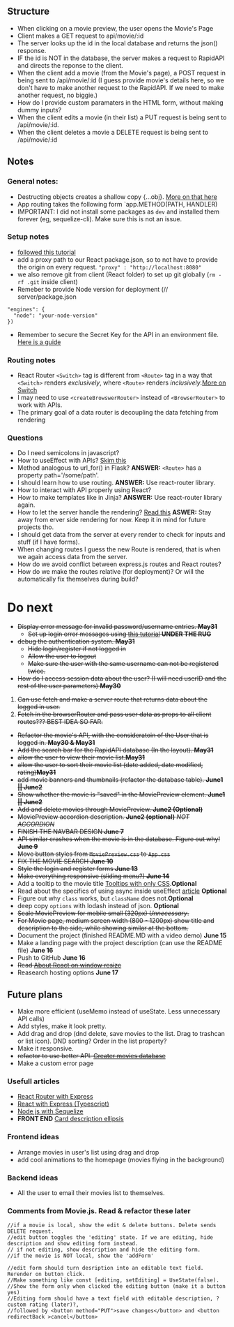 
## Structure
- When clicking on a movie preview, the user opens the Movie's Page
- Client makes a GET request to api/movie/:id
- The server looks up the id in the local database and returns the json() response.
- IF the id is NOT in the database, the server makes a request to RapidAPI and directs the reponse to the client.
- When the client add a movie (from the Movie's page), a POST request in being sent to /api/movie/:id (I guess provide movie's details here, so we don't have to make another request to the RapidAPI. If we need to make another request, no biggie.)
- How do I provide custom paramaters in the HTML form, without making dummy inputs?
- When the client edits a movie (in their list) a PUT request is being sent to /api/movie/:id.
- When the client deletes a movie a DELETE request is being sent to /api/movie/:id

## Notes

### General notes:
- Destructing objects creates a shallow copy {...obj}. [More on that here](https://stackoverflow.com/questions/12690107/clone-object-without-reference-javascript)
- App routing takes the following form `app.METHOD(PATH, HANDLER)
- IMPORTANT: I did not install some packages as `dev` and installed them forever (eg, sequelize-cli). Make sure this is not an issue.
### Setup notes
- [followed this tutorial](https://www.freecodecamp.org/news/how-to-create-a-react-app-with-a-node-backend-the-complete-guide/)
- add a proxy path to our React package.json, so to not have to provide the origin on every request. `"proxy" : "http://localhost:8080"`
- we also remove git from client (React folder) to set up git globally (`rm -rf .git` inside client)
- Remeber to provide Node version for deployment (// server/package.json
```
"engines": {
  "node": "your-node-version"
})
```
- Remember to secure the Secret Key for the API in an environment file. [Here is a guide](https://medium.com/hackernoon/how-to-use-environment-variables-keep-your-secret-keys-safe-secure-8b1a7877d69c)

### Routing notes
- React Router `<Switch>` tag is different from `<Route>` tag in a way that `<Switch>` renders *exclusively*, where `<Route>` renders *inclusively*.[More on Switch](https://v5.reactrouter.com/web/api/Switch)
- I may need to use `<createBrowswerRouter>` instead of `<BrowserRouter>` to work with APIs.
- The primary goal of a data router is decoupling the data fetching from rendering



### Questions 
- Do I need semicolons in javascript?
- How to useEffect with APIs? [Skim this](https://react.dev/reference/react/useEffect)
- Method analogous to url_for() in Flask? **ANSWER:** `<Route>` has a property path='/some/path'.
- I should learn how to use routing. **ANSWER:** Use react-router library. 
- How to interact with API properly using React? 
- How to make templates like in Jinja? **ANSWER:** Use react-router library again.
- How to let the server handle the rendering? [Read this](https://reactrouter.com/en/main/guides/ssr) **ASWER:** Stay away from erver side rendering for now. Keep it in mind for future projects tho.
- I should get data from the server at every render to check for inputs and stuff (if I have forms).
- When changing routes I guess the new Route is rendered, that is when we again access data from the server.
- How do we avoid conflict between express.js routes and React routes? 
- How do we make the routes relative (for deployment)? Or will the automatically fix themselves during build?   


# Do next 
- <s>Display error message for invalid password/username entries. **May31**
  - Set up login error messages using [this tutorial](https://www.freecodecamp.org/news/react-passport-authentication/) **UNDER THE RUG**</s>
- <s>debug the authentication system. **May31**
  - Hide login/register if not logged in
  - Allow the user to logout</s>
  - <s>Make sure the user with the same username can not be registered twice.</s>
- <s>How do I access session data about the user? (I will need userID and the rest of the user parameters) **May30**
 1. Can use fetch and make a server route that returns data about the logged in user. 
 2. Fetch in the browserRouter and pass user data as props to all client routes??? BEST IDEA SO FAR.</s>
- <s>Refactor the movie's API, with the consideratoin of the User that is logged in. **May30 & May31**</s>
- <s>Add the search bar for the RapidAPI database (In the layout). **May31**</s>
- <s>allow the user to view their movie list.**May31**</s>
- <s>allow the user to sort their movie list (date added, date modified, rating)**May31**</s>
- <s>add movie banners and thumbnails (refactor the database table). **June1 || June2**</s>
- <s>Show whether the movie is "saved" in the MoviePreview element. **June1 || June2**</s>
- <s>Add and delete movies through MoviePreview. **June2 (Optional)**</s>
- <s>MoviePreview accordion description. **June2 (optional)** *NOT ACCORDION*</s>
- <s>FINISH THE NAVBAR DESIGN **June 7**</s>
- <s>API similar crashes when the movie is in the database. Figure out why! **June 9**</s>
- <s>Move button styles from `MoviePreview.css` to `App.css`</s>
- <s>FIX THE MOVIE SEARCH  **June 10**</s>
- <s>Style the login and register forms **June 13**</s>
- <s>Make everything responsive (sliding menu?) **June 14**</s>
- Add a tooltip to the movie title [Tooltips with only CSS](https://blog.logrocket.com/creating-beautiful-tooltips-with-only-css/).**Optional**
- Read about the specifics of using async inside useEffect [article](https://ultimatecourses.com/blog/using-async-await-inside-react-use-effect-hook) **Optional**
- Figure out why `class` works, but `className` does not.**Optional**
- deep copy `options` with lodash instead of json. **Optional**
- <s>Scale MoviePreview for mobile small (320px) *Unnecessary*.</s>
- <s>For Movie page, medium screen width (800 - 1200px) show title and description to the side, while showing similar at the bottom.</s>
- Document the project (finished README.MD with a video demo) **June 15**
- Make a landing page with the project description (can use the README file) **June 16**
- Push to GitHub **June 16**
- <s>Read [About React on window resize](https://www.pluralsight.com/guides/re-render-react-component-on-window-resize)</s>
- Reasearch hosting options **June 17**


## Future plans
- Make more efficient (useMemo instead of useState. Less unnecessary API calls)
- Add styles, make it look pretty.
- Add drag and drop (dnd delete, save movies to the list. Drag to trashcan or list icon). DND sorting? Order in the list property?
- Make it responsive.
- <s>refactor to use better API. [Greater movies database](https://rapidapi.com/SAdrian/api/MoviesDatabase/)</s>
- Make a custom error page


### Usefull articles
- [React Router with Express](https://dev.to/nburgess/creating-a-react-app-with-react-router-and-an-express-backend-33l3)
- [React with Express (Typescript)](https://medium.com/bb-tutorials-and-thoughts/how-to-develop-and-build-react-app-with-nodejs-backend-typescript-version-27a6a283a7c5)
- [Node js with Sequelize](https://www.bezkoder.com/node-js-express-sequelize-mysql/)
- **FRONT END** [Card description ellipsis](https://kiranworkspace.com/ellipsis-to-multiline-text-in-css/)

### Frontend ideas
- Arrange movies in user's list using drag and drop
- add cool animations to the homepage (movies flying in the background)

### Backend ideas
- All the user to email their movies list to themselves.

### Comments from Movie.js. Read & refactor these later
    //if a movie is local, show the edit & delete buttons. Delete sends DELETE request.
    //edit button toggles the 'editing' state. If we are editing, hide description and show editing form instead.
    // if not editing, show description and hide the editing form.
    //if the movie is NOT local, show the 'addForm'

    //edit form should turn desription into an editable text field. Rerender on button click.
    //Make something like const [editing, setEditing] = UseState(false).
    //Show the form only when clicked the editing button (make it a button yes)
    //Editing form should have a text field with editable description, ?custom rating (later)?,
    //followed by <button method="PUT">save changes</button> and <button redirectBack >cancel</button>